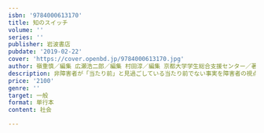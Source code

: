 ```yaml
---
isbn: '9784000613170'
title: 知のスイッチ
volume: ''
series: ''
publisher: 岩波書店
pubdate: '2019-02-22'
cover: 'https://cover.openbd.jp/9784000613170.jpg'
author: 嶺重慎／編集 広瀬浩二郎／編集 村田淳／編集 京都大学学生総合支援センター／著
description: 非障害者が「当たり前」と見過ごしている当たり前でない事実を障害者の視点から掘り下げ新しい学問を作る．
price: '2100'
genre: ''
target: 一般
format: 単行本
content: 社会

---
```

